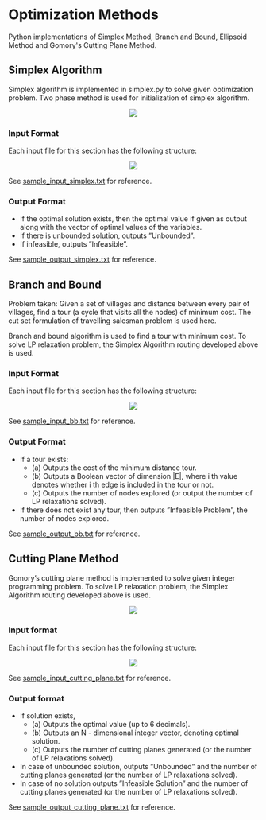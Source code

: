 # Optimization Methods
Python implementations of Simplex Method, Branch and Bound, Ellipsoid Method and Gomory's Cutting Plane Method.


## Simplex Algorithm
Simplex algorithm is implemented in simplex.py to solve given optimization problem.  Two phase method is used for initialization of simplex algorithm.

<p align="center"><img src="https://latex.codecogs.com/svg.image?\text{min&space;}&space;\mathbf{c}^T\mathbf{x}\\\text{subject&space;to&space;}&space;\textit{A}\mathbf{x}\leq&space;\textbf{b}\\\text{\hspace{5em}}\mathbf{x}\geq&space;0&space;" /> </p>

### Input Format

Each input file for this section has the following structure:

<p align="center"><img src="https://latex.codecogs.com/svg.image?\\\text{start&space;A}&space;\\<&space;\text{row&space;1&space;of&space;matrix}&space;>\\<&space;\text{row&space;2&space;of&space;matrix}&space;>\\\cdots&space;\\<&space;\text{row&space;n&space;of&space;matrix}&space;>\\\text{end&space;A}&space;\\\text{start&space;b}&space;\\<&space;\text{vector&space;b}&space;>\\\text{end&space;b}&space;\\\text{start&space;c}&space;\\&space;<&space;\text{vector&space;c}&space;>\\\text{end&space;c}&space;\\&space;&space;" /> </p>

See [sample_input_simplex.txt](input/simplex/sample_input_simplex.txt) for reference.

### Output Format
- If the optimal solution exists, then the optimal value if given as output along with the vector of optimal values of the variables.
- If there is unbounded solution, outputs ”Unbounded”.
- If infeasible, outputs ”Infeasible”.

See [sample_output_simplex.txt](output/simplex/sample_output_simplex.txt) for reference.

## Branch and Bound

Problem taken: Given a set of villages and distance between every pair of villages, find a tour (a cycle that visits all the nodes) of minimum cost. The cut set formulation of travelling salesman problem is used here. 

Branch and bound algorithm is used to find a tour with minimum cost. To solve LP relaxation problem, the Simplex Algorithm routing developed above is used.

### Input Format

Each input file for this section has the following structure:

<p align="center"><img src="https://latex.codecogs.com/svg.image?\\\text{start&space;A}&space;\\<&space;\text{row&space;1&space;of&space;matrix}&space;>\\<&space;\text{row&space;2&space;of&space;matrix}&space;>\\\cdots&space;\\<&space;\text{row&space;n&space;of&space;matrix}&space;>\\\text{end&space;A}&space;\\" /> </p>

See [sample_input_bb.txt](input/bb/sample_input_bb.txt) for reference.

### Output Format
- If a tour exists: 
  - (a) Outputs the cost of the minimum distance tour.
  - (b) Outputs a Boolean vector of dimension |E|, where i th value denotes whether i th edge is included in the tour or not. 
  - (c) Outputs the number of nodes explored (or output the number of LP relaxations solved).
- If there does not exist any tour, then outputs ”Infeasible Problem”, the number of nodes explored.

See [sample_output_bb.txt](output/bb/sample_output_bb.txt) for reference.

## Cutting Plane Method
Gomory’s cutting plane method is implemented to solve given integer programming problem. To solve LP relaxation problem, the Simplex Algorithm routing developed above is used.

<p align="center"><img src="https://latex.codecogs.com/svg.image?\text{min&space;}&space;\mathbf{c}^T\mathbf{x}\\\text{subject&space;to&space;}&space;\textit{A}\mathbf{x}\leq&space;\textbf{b}\\\text{\hspace{5em}}\mathbf{x}\geq&space;0&space;" /> </p>

### Input format

Each input file for this section has the following structure:

<p align="center"><img src="https://latex.codecogs.com/svg.image?\\\text{start&space;A}&space;\\<&space;\text{row&space;1&space;of&space;matrix}&space;>\\<&space;\text{row&space;2&space;of&space;matrix}&space;>\\\cdots&space;\\<&space;\text{row&space;n&space;of&space;matrix}&space;>\\\text{end&space;A}&space;\\\text{start&space;b}&space;\\<&space;\text{vector&space;b}&space;>\\\text{end&space;b}&space;\\\text{start&space;c}&space;\\&space;<&space;\text{vector&space;c}&space;>\\\text{end&space;c}&space;\\&space;&space;" /> </p>

See [sample_input_cutting_plane.txt](input/cutting_plane/sample_input_cutting_plane.txt) for reference.

### Output format
- If solution exists,
  - (a) Outputs the optimal value (up to 6 decimals). 
  - (b) Outputs an N - dimensional integer vector, denoting optimal solution. 
  - (c) Outputs the number of cutting planes generated (or the number of LP relaxations solved).
- In case of unbounded solution, outputs ”Unbounded” and the number of cutting planes generated (or the number of LP relaxations solved).
- In case of no solution outputs ”Infeasible Solution” and the number of cutting planes generated (or the number of LP relaxations solved).

See [sample_output_cutting_plane.txt](output/cutting_plane/sample_output_cutting_plane.txt) for reference.
